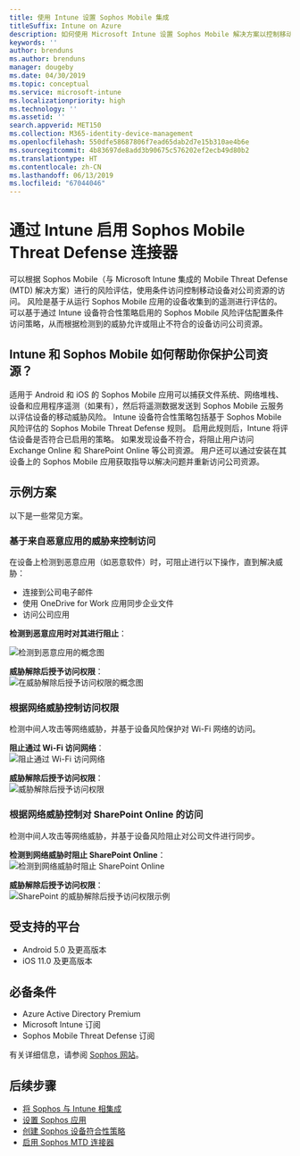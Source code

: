 ```yaml
---
title: 使用 Intune 设置 Sophos Mobile 集成
titleSuffix: Intune on Azure
description: 如何使用 Microsoft Intune 设置 Sophos Mobile 解决方案以控制移动设备对公司资源的访问。
keywords: ''
author: brenduns
ms.author: brenduns
manager: dougeby
ms.date: 04/30/2019
ms.topic: conceptual
ms.service: microsoft-intune
ms.localizationpriority: high
ms.technology: ''
ms.assetid: ''
search.appverid: MET150
ms.collection: M365-identity-device-management
ms.openlocfilehash: 550dfe58687806f7ead65dab2d7e15b310ae4b6e
ms.sourcegitcommit: 4b83697de8add3b90675c576202ef2ecb49d80b2
ms.translationtype: HT
ms.contentlocale: zh-CN
ms.lasthandoff: 06/13/2019
ms.locfileid: "67044046"
---
```

# <a name="sophos-mobile-threat-defense-connector-with-intune"></a>通过 Intune 启用 Sophos Mobile Threat Defense 连接器
可以根据 Sophos Mobile（与 Microsoft Intune 集成的 Mobile Threat Defense (MTD) 解决方案）进行的风险评估，使用条件访问控制移动设备对公司资源的访问。 风险是基于从运行 Sophos Mobile 应用的设备收集到的遥测进行评估的。
可以基于通过 Intune 设备符合性策略启用的 Sophos Mobile 风险评估配置条件访问策略，从而根据检测到的威胁允许或阻止不符合的设备访问公司资源。

## <a name="how-do-intune-and-sophos-mobile-help-protect-your-company-resources"></a>Intune 和 Sophos Mobile 如何帮助你保护公司资源？
适用于 Android 和 iOS 的 Sophos Mobile 应用可以捕获文件系统、网络堆栈、设备和应用程序遥测（如果有），然后将遥测数据发送到 Sophos Mobile 云服务以评估设备的移动威胁风险。
Intune 设备符合性策略包括基于 Sophos Mobile 风险评估的 Sophos Mobile Threat Defense 规则。 启用此规则后，Intune 将评估设备是否符合已启用的策略。 如果发现设备不符合，将阻止用户访问 Exchange Online 和 SharePoint Online 等公司资源。 用户还可以通过安装在其设备上的 Sophos Mobile 应用获取指导以解决问题并重新访问公司资源。  

## <a name="sample-scenarios"></a>示例方案
以下是一些常见方案。  
### <a name="control-access-based-on-threats-from-malicious-apps"></a>基于来自恶意应用的威胁来控制访问
在设备上检测到恶意应用（如恶意软件）时，可阻止进行以下操作，直到解决威胁：
- 连接到公司电子邮件
- 使用 OneDrive for Work 应用同步企业文件
- 访问公司应用

**检测到恶意应用时对其进行阻止**：
 
![检测到恶意应用的概念图](./media/sophos-mtd-connector/sophos_malicious_apps_blocked.png)  

**威胁解除后授予访问权限**：  
![在威胁解除后授予访问权限的概念图](./media/sophos-mtd-connector/sophos_malicious_apps_unblocked.png)

### <a name="control-access-based-on-threat-to-network"></a>根据网络威胁控制访问权限  
检测中间人攻击等网络威胁，并基于设备风险保护对 Wi-Fi 网络的访问。  

**阻止通过 Wi-Fi 访问网络**：  
![阻止通过 Wi-Fi 访问网络](./media/sophos-mtd-connector/sophos_network_wifi_blocked.png)

**威胁解除后授予访问权限**：   
![威胁解除后授予访问权限](./media/sophos-mtd-connector/sophos_network_wifi_unblocked.png)  

### <a name="control-access-to-sharepoint-online-based-on-threat-to-network"></a>根据网络威胁控制对 SharePoint Online 的访问  
检测中间人攻击等网络威胁，并基于设备风险阻止对公司文件进行同步。  

**检测到网络威胁时阻止 SharePoint Online**：   
![检测到网络威胁时阻止 SharePoint Online](./media/sophos-mtd-connector/sophos_network_spo_blocked.png)  

**威胁解除后授予访问权限**：  
![SharePoint 的威胁解除后授予访问权限示例](./media/sophos-mtd-connector/sophos_network_spo_unblocked.png)  

## <a name="supported-platforms"></a>受支持的平台  
- Android 5.0 及更高版本
- iOS 11.0 及更高版本

## <a name="prerequisites"></a>必备条件  
- Azure Active Directory Premium
- Microsoft Intune 订阅 
- Sophos Mobile Threat Defense 订阅

有关详细信息，请参阅 [Sophos 网站](https://www.sophos.com/products/mobile-control)。  

## <a name="next-steps"></a>后续步骤  
- [将 Sophos 与 Intune 相集成](sophos-mtd-connector-integration.md)
- [设置 Sophos 应用](mtd-apps-ios-app-configuration-policy-add-assign.md)
- [创建 Sophos 设备符合性策略](mtd-device-compliance-policy-create.md)
- [启用 Sophos MTD 连接器](mtd-connector-enable.md)
